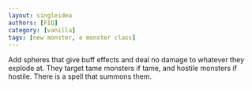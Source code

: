```yaml
---
layout: singleidea
authors: [FIQ]
category: [vanilla]
tags: [new monster, e monster class]
---
```

Add spheres that give buff effects and deal no damage to whatever they explode at. They target tame monsters if tame, and hostile monsters if hostile. There is a spell that summons them.
